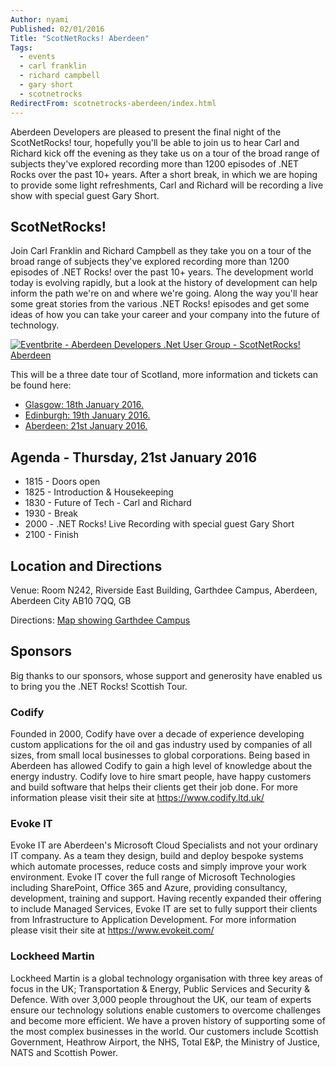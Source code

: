 ```yaml
---
Author: nyami
Published: 02/01/2016
Title: "ScotNetRocks! Aberdeen"
Tags:
  - events
  - carl franklin
  - richard campbell
  - gary short
  - scotnetrocks
RedirectFrom: scotnetrocks-aberdeen/index.html
---
```


Aberdeen Developers are pleased to present the final night of the ScotNetRocks! tour, hopefully you'll be able to join us to hear Carl and Richard kick off the evening as they take us on a tour of the broad range of subjects they've explored recording more than 1200 episodes of .NET Rocks over the past 10+ years. After a short break, in which we are hoping to provide some light refreshments, Carl and Richard will be recording a live show with special guest Gary Short.

## ScotNetRocks!

Join Carl Franklin and Richard Campbell as they take you on a tour of the broad range of subjects they've explored recording more than 1200 episodes of .NET Rocks! over the past 10+ years. The development world today is evolving rapidly, but a look at the history of development can help inform the path we're on and where we're going. Along the way you'll hear some great stories from the various .NET Rocks! episodes and get some ideas of how you can take your career and your company into the future of technology.

[![Eventbrite - Aberdeen Developers .Net User Group - ScotNetRocks! Aberdeen](https://www.eventbrite.com/custombutton?eid=11987778769)](https://www.eventbrite.com/e/scotnetrocks-aberdeen-tickets-19517547510?aff=blog)

This will be a three date tour of Scotland, more information and tickets can be found here:
* [Glasgow: 18th January 2016.](https://www.eventbrite.com/e/scotnetrocks-glasgow-tickets-19597665144?aff=adnug)
* [Edinburgh: 19th January 2016.](https://www.eventbrite.co.uk/e/scotnetrocks-edinburgh-tickets-19510803338?aff=adnug)
* [Aberdeen: 21st January 2016.](https://www.eventbrite.com/e/scotnetrocks-aberdeen-tickets-19517547510?aff=blog)

## Agenda - Thursday,  21st January 2016

* 1815 - Doors open
* 1825 - Introduction & Housekeeping
* 1830 - Future of Tech - Carl and Richard
* 1930 - Break
* 2000 - .NET Rocks! Live Recording with special guest Gary Short
* 2100 - Finish

## Location and Directions

Venue: Room N242, Riverside East Building, Garthdee Campus, Aberdeen, Aberdeen City AB10 7QQ, GB

Directions: [Map showing Garthdee Campus](https://maps.google.co.uk/maps?q=Faculty+of+Health+%26+Social+Care,+Garthdee+Campus,+Aberdeen,+Aberdeen+City+AB10+7QG,+GB&hl=en&ll=57.119317,-2.136133&spn=0.004165,0.012413&sll=57.746995,-4.687341&sspn=8.392957,25.422363&hq=Faculty+of+Health+%26+Social+Care,+Garthdee+Campus,&hnear=AB10+7QG,+United+Kingdom&t=m&z=17&iwloc=A)

## Sponsors

Big thanks to our sponsors, whose support and generosity have enabled us to bring you the .NET Rocks! Scottish Tour.

### Codify

Founded in 2000, Codify have over a decade of experience developing custom applications for the oil and gas industry used by companies of all sizes, from small local businesses to global corporations. Being based in Aberdeen has allowed Codify to gain a high level of knowledge about the energy industry. Codify love to hire smart people, have happy customers and build software that helps their clients get their job done.
For more information please visit their site at https://www.codify.ltd.uk/

### Evoke IT

Evoke IT are Aberdeen's Microsoft Cloud Specialists and not your ordinary IT company. As a team they design, build and deploy bespoke systems which automate processes, reduce costs and simply improve your work environment. Evoke IT cover the full range of Microsoft Technologies including SharePoint, Office 365 and Azure, providing consultancy, development, training and support. Having recently expanded their offering to include Managed Services, Evoke IT are set to fully support their clients from Infrastructure to Application Development.
For more information please visit their site at https://www.evokeit.com/

### Lockheed Martin

Lockheed Martin is a global technology organisation with three key areas of focus in the UK; Transportation & Energy, Public Services and Security & Defence. With over 3,000 people throughout the UK, our team of experts ensure our technology solutions enable customers to overcome challenges and become more efficient. We have a proven history of supporting some of the most complex businesses in the world. Our customers include Scottish Government, Heathrow Airport, the NHS, Total E&P, the Ministry of Justice, NATS and Scottish Power.
